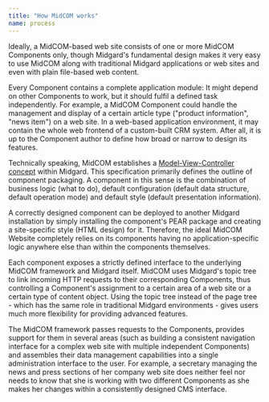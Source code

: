 ```yaml
---
title: "How MidCOM works"
name: process
---
```

Ideally, a MidCOM-based web site consists of one or more MidCOM Components only, though Midgard's fundamental design makes it very easy to use MidCOM along with traditional Midgard applications or web sites and even with plain file-based web content.

Every Component contains a complete application module: It might depend on other Components to work, but it should fulfil a defined task independently. For example, a MidCOM Component could handle the management and display of a certain article type ("product information", "news item") on a web site. In a web-based application environment, it may contain the whole web frontend of a custom-built CRM system. After all, it is up to the Component author to define how broad or narrow to design its features.

Technically speaking, MidCOM establishes a [Model-View-Controller concept](http://en.wikipedia.org/wiki/Model%E2%80%93view%E2%80%93controller) within Midgard. This specification primarily defines the outline of component packaging. A component in this sense is the combination of business logic (what to do), default configuration (default data structure, default operation mode) and default style (default presentation information).

A correctly designed component can be deployed to another Midgard installation by simply installing the component's PEAR package and creating a site-specific style (HTML design) for it. Therefore, the ideal MidCOM Website completely relies on its components having no application-specific logic anywhere else than within the components themselves.

Each component exposes a strictly defined interface to the underlying MidCOM framework and Midgard itself. MidCOM uses Midgard's topic tree to link incoming HTTP requests to their corresponding Components, thus controlling a Component's assignment to a certain area of a web site or a certain type of content object. Using the topic tree instead of the page tree - which has the same role in traditional Midgard environments - gives users much more flexibility for providing advanced features.

The MidCOM framework passes requests to the Components, provides support for them in several areas (such as building a consistent navigation interface for a complex web site with multiple independent Components) and assembles their data management capabilities into a single administration interface to the user. For example, a secretary managing the news and press sections of her company web site does neither feel nor needs to know that she is working with two different Components as she makes her changes within a consistently designed CMS interface.
